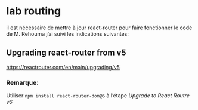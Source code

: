 # lab routing

il est nécessaire de mettre à jour react-router pour faire fonctionner le code de M. Rehouma j’ai suivi les indications suivantes:

## Upgrading react-router from v5
https://reactrouter.com/en/main/upgrading/v5

### Remarque:

Utiliser `npm install react-router-dom@6` à l’étape *Upgrade to React Routre v6*
